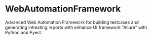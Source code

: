 # WebAutomationFramework
Advanced Web Automation Framework for building testcases and generating intresting reports with enhance UI framework "Allure" with Python and Pyest.
